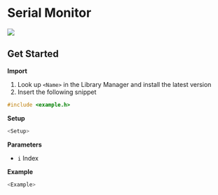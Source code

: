 # Serial Monitor

[![](https://img.shields.io/badge/Available_in_the_Arduino_Library_Manager-2ea44f)](<Link>)

## Get Started

**Import**

1. Look up `<Name>` in the Library Manager and install the latest version
2. Insert the following snippet
 
```ino
#include <example.h>
```

**Setup**

```ino
<Setup>
```
**Parameters**

* `i` Index

**Example**

```ino
<Example>
```
